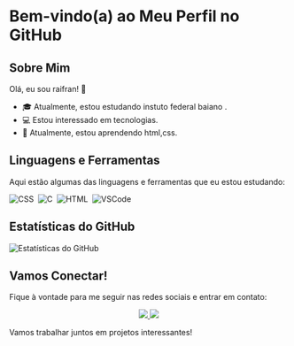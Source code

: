 # Bem-vindo(a) ao Meu Perfil no GitHub

## Sobre Mim

Olá, eu sou raifran! 👋

- 🎓 Atualmente, estou estudando instuto federal baiano .
- 💻 Estou interessado em tecnologias.
- 🌱 Atualmente, estou aprendendo html,css.


## Linguagens e Ferramentas

Aqui estão algumas das linguagens e ferramentas que eu estou estudando:

![CSS](https://img.shields.io/badge/-CSS-0D1117?style=for-the-badge&logo=CSS3&logoColor=1572B6&labelColor=0D1117)&nbsp;
![C](https://img.shields.io/badge/-C-0D1117?style=for-the-badge&logo=HTML5&logoColor=1572B6&labelColor=0D1117)&nbsp;
![HTML](https://img.shields.io/badge/-HTML-0D1117?style=for-the-badge&logo=C&logoColor=1572B6&labelColor=0D1117)&nbsp;
![VSCode](https://img.shields.io/badge/-VSCode-0D1117?style=for-the-badge&logo=visual-studio-code&logoColor=blue&labelColor=0D1117)&nbsp;



## Estatísticas do GitHub

![Estatísticas do GitHub](https://github-readme-stats.vercel.app/api?username=raifra&show_icons=true&theme=radical)

## Vamos Conectar!

Fique à vontade para me seguir nas redes sociais e entrar em contato:
<div align="center"> 
<a href="https://www.instagram.com/ray_guamaraes0/" target="_blank"><img src="https://img.shields.io/badge/-Instagram-%23E4405F?style=for-the-badge&logo=instagram&logoColor=white"</a>
<a href = "mailto:raifransantos123456@gmail.com"> <img src="https://img.shields.io/badge/-Gmail-%23333?style=for-the-badge&logo=gmail&logoColor=white" target="_blank"></a>
</div>

Vamos trabalhar juntos em projetos interessantes!

